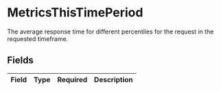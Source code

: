 # MetricsThisTimePeriod

The average response time for different percentiles for the request in the requested timeframe.


## Fields

| Field       | Type        | Required    | Description |
| ----------- | ----------- | ----------- | ----------- |